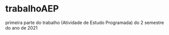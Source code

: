 # trabalhoAEP
primeira parte do trabalho (Atividade de Estudo Programada) do 2 semestre do ano de 2021
